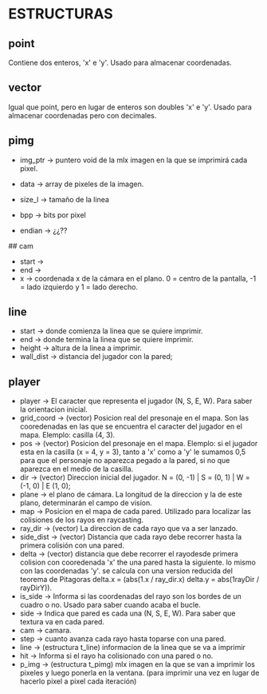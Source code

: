 # ESTRUCTURAS

## point
Contiene dos enteros, 'x' e 'y'. Usado para almacenar coordenadas.

## vector
Igual que point, pero en lugar de enteros son doubles 'x' e 'y'. Usado para almacenar coordenadas pero con decimales.

## pimg
- img_ptr -> puntero void de la mlx imagen en la que se imprimirá cada pixel.

- data -> array de pixeles de la imagen.
- size_l -> tamaño de la linea
- bpp -> bits por pixel
- endian -> ¿¿??

## cam
- start ->
- end ->
- x -> coordenada x de la cámara en el plano. 0 = centro de la pantalla, -1 = lado izquierdo y 1 = lado derecho.

## line
- start -> donde comienza la linea que se quiere imprimir.
- end -> donde termina la linea que se quiere imprimir.
- height -> altura de la linea a imprimir.
- wall_dist -> distancia del jugador con la pared;

## player

- player -> El caracter que representa el jugador (N, S, E, W). Para saber la orientacion inicial.
- grid_coord -> (vector) Posicion real del presonaje en el mapa.
Son las cooredenadas en las que se encuentra el caracter del jugador en el mapa.
Elemplo: casilla (4, 3).
- pos -> (vector) Posicion del presonaje en el mapa. Elemplo: si el jugador esta en la casilla (x = 4, y = 3), tanto a 'x' como a 'y' le sumamos 0,5 para que el personaje no aparezca pegado a la pared, si no que aparezca en el medio de la casilla.
- dir -> (vector) Direccion inicial del jugador. N = (0, -1) | S = (0, 1) | W = (-1, 0) | E (1, 0);
- plane -> el plano de cámara. La longitud de la direccion y la de este plano, determinarán el campo de visíon.
- map -> Posicion en el mapa de cada pared. Utilizado para localizar las colisiones de los rayos en raycasting.
- ray_dir -> (vector) La direccion de cada rayo que va a ser lanzado.
- side_dist -> (vector) Distancia que cada rayo debe recorrer hasta la primera colisión con una pared.
- delta -> (vector) distancia que debe recorrer el rayodesde primera colision con cooredenada 'x' the una pared hasta la siguiente. lo mismo con las coordenadas 'y'. se calcula con una version reducida del teorema de Pitagoras delta.x = (abs(1.x / ray_dir.x)  delta.y = abs(1rayDir / rayDirY)).
- is_side -> Informa si las coordenadas del rayo son los bordes de un cuadro o no. Usado para saber cuando acaba el bucle.
- side -> Indica que pared es cada una (N, S, E, W). Para saber que textura va en cada pared.
- cam -> camara.
- step -> cuanto avanza cada rayo hasta toparse con una pared.
- line -> (estructura t_line) informacion de la linea que se va a imprimir
- hit -> Informa si el rayo ha colisionado con una pared o no.
- p_img -> (estructura t_pimg) mlx imagen en la que se van a imprimir los pixeles y luego ponerla en la ventana. (para imprimir una vez en lugar de hacerlo pixel a pixel cada iteración)